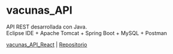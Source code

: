 # vacunas_API
  
API REST desarrollada con Java.  
Eclipse IDE + Apache Tomcat + Spring Boot + MySQL + Postman  
  
[vacunas_API_React](https://github.com/LuisValles92/vacunas_API_React) | [Repositorio](https://github.com/LuisValles92/vacunas_API)  
  
